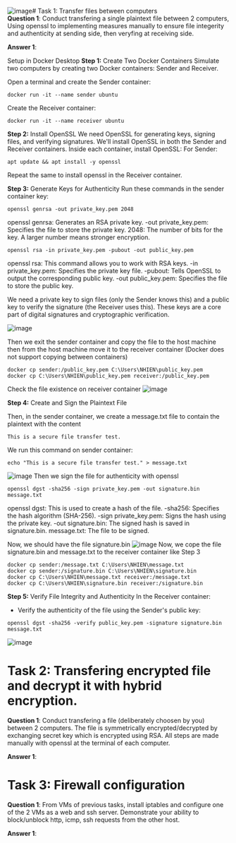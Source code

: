 ![image](https://github.com/user-attachments/assets/4d021fb8-3059-4d0b-8e35-efc7552227a5)# Task 1: Transfer files between computers  
**Question 1**: 
Conduct transfering a single plaintext file between 2 computers, 
Using openssl to implementing measures manually to ensure file integerity and authenticity at sending side, 
then veryfing at receiving side. 

**Answer 1**:

Setup in Docker Desktop
**Step 1:** Create Two Docker Containers
Simulate two computers by creating two Docker containers: Sender and Receiver.

Open a terminal and create the Sender container:
```
docker run -it --name sender ubuntu
```
Create the Receiver container:
```
docker run -it --name receiver ubuntu
```


**Step 2:** Install OpenSSL
We need OpenSSL for generating keys, signing files, and verifying signatures. We'll install OpenSSL in both the Sender and Receiver containers.
Inside each container, install OpenSSL:
For Sender:
```
apt update && apt install -y openssl
```
Repeat the same to install openssl in the Receiver container.

**Step 3:** Generate Keys for Authenticity
Run these commands in the sender container key:
```
openssl genrsa -out private_key.pem 2048
```
openssl genrsa: Generates an RSA private key.
-out private_key.pem: Specifies the file to store the private key.
2048: The number of bits for the key. A larger number means stronger encryption.
```
openssl rsa -in private_key.pem -pubout -out public_key.pem
```
openssl rsa: This command allows you to work with RSA keys.
-in private_key.pem: Specifies the private key file.
-pubout: Tells OpenSSL to output the corresponding public key.
-out public_key.pem: Specifies the file to store the public key.

We need a private key to sign files (only the Sender knows this) and a public key to verify the signature (the Receiver uses this). These keys are a core part of digital signatures and cryptographic verification.

![image](https://github.com/user-attachments/assets/7d064b3d-63b5-46df-9863-3f23f0e0fac2)

Then we exit the sender container and copy the file to the host machine then from the host machine move it to the receiver container (Docker does not support copying between containers)
```
docker cp sender:/public_key.pem C:\Users\NHIEN\public_key.pem
docker cp C:\Users\NHIEN\public_key.pem receiver:/public_key.pem
```
Check the file existence on receiver container
![image](https://github.com/user-attachments/assets/350fc31f-d455-4372-837a-6a70a300c87e)

**Step 4:** Create and Sign the Plaintext File

Then, in the sender container, we create a message.txt file to contain the plaintext with the content
```
This is a secure file transfer test.
```
We run this command on sender container:
```
echo "This is a secure file transfer test." > message.txt
```

![image](https://github.com/user-attachments/assets/05aee315-525d-486c-8183-ddc0e5100937)
Then we sign the file for authenticity with openssl
```
openssl dgst -sha256 -sign private_key.pem -out signature.bin message.txt
```
openssl dgst: This is used to create a hash of the file.
-sha256: Specifies the hash algorithm (SHA-256).
-sign private_key.pem: Signs the hash using the private key.
-out signature.bin: The signed hash is saved in signature.bin.
message.txt: The file to be signed.

Now, we should have the file signature.bin
![image](https://github.com/user-attachments/assets/b17c72a8-101c-49cf-83ca-a280599a4f9a)
Now, we cope the file signature.bin and message.txt to the receiver container like Step 3
```
docker cp sender:/message.txt C:\Users\NHIEN\message.txt
docker cp sender:/signature.bin C:\Users\NHIEN\signature.bin
docker cp C:\Users\NHIEN\message.txt receiver:/message.txt
docker cp C:\Users\NHIEN\signature.bin receiver:/signature.bin
```
**Step 5:** Verify File Integrity and Authenticity
In the Receiver container:
- Verify the authenticity of the file using the Sender's public key:
```
openssl dgst -sha256 -verify public_key.pem -signature signature.bin message.txt
```
![image](https://github.com/user-attachments/assets/45cef6f2-b607-45d2-aa8c-c451ce5d8172)

 
# Task 2: Transfering encrypted file and decrypt it with hybrid encryption. 
**Question 1**:
Conduct transfering a file (deliberately choosen by you) between 2 computers. 
The file is symmetrically encrypted/decrypted by exchanging secret key which is encrypted using RSA. 
All steps are made manually with openssl at the terminal of each computer.

**Answer 1**:


# Task 3: Firewall configuration
**Question 1**:
From VMs of previous tasks, install iptables and configure one of the 2 VMs as a web and ssh server. Demonstrate your ability to block/unblock http, icmp, ssh requests from the other host.

**Answer 1**:


